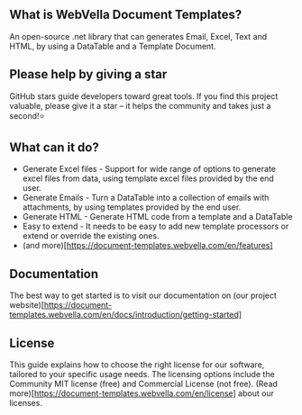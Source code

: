 ## What is WebVella Document Templates?
An open-source .net library that can generates Email, Excel, Text and HTML, by using a DataTable and a Template Document.

## Please help by giving a star
GitHub stars guide developers toward great tools. If you find this project valuable, please give it a star – it helps the community and takes just a second!⭐

## What can it do?
* Generate Excel files - Support for wide range of options to generate excel files from data, using template excel files provided by the end user.
* Generate Emails - Turn a DataTable into a collection of emails with attachments, by using templates provided by the end user.
* Generate HTML - Generate HTML code from a template and a DataTable
* Easy to extend - It needs to be easy to add new template processors or extend or override the existing ones.
* (and more)[https://document-templates.webvella.com/en/features]

## Documentation
The best way to get started is to visit our documentation on (our project website)[https://document-templates.webvella.com/en/docs/introduction/getting-started]

## License
This guide explains how to choose the right license for our software, tailored to your specific usage needs. The licensing options include the Community MIT license (free) and Commercial License (not free). (Read more)[https://document-templates.webvella.com/en/license] about our licenses.